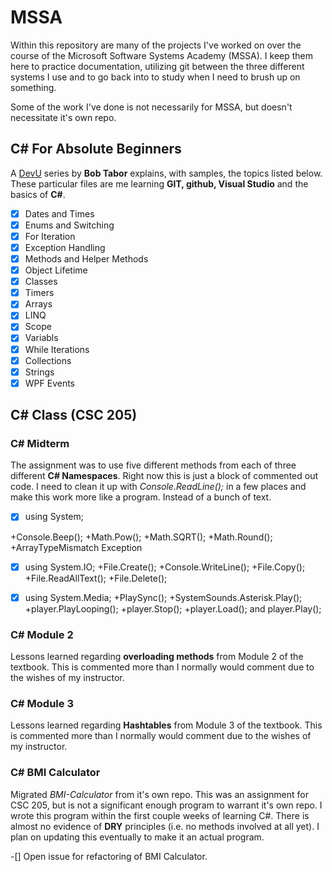 # MSSA
Within this repository are many of the projects I've worked on over the course of the Microsoft Software Systems Academy (MSSA). I keep them here to practice documentation, utilizing git between the three different systems I use and to go back into to study when I need to brush up on something. 

Some of the work I've done is not necessarily for MSSA, but doesn't necessitate it's own repo. 

C# For Absolute Beginners
---------------
A [DevU](https://channel9.msdn.com/Series/CSharp-Fundamentals-for-Absolute-Beginners?l=Lvld4EQIC_2706218949) series by **Bob Tabor** explains, with samples, the topics listed below. These particular files are me learning **GIT, github, Visual Studio** and the basics of **C#**.

- [X] Dates and Times
- [X] Enums and Switching
- [X] For Iteration
- [X] Exception Handling
- [X] Methods and Helper Methods
- [X] Object Lifetime
- [X] Classes
- [X] Timers
- [X] Arrays
- [X] LINQ
- [X] Scope
- [X] Variabls
- [X] While Iterations
- [X] Collections
- [X] Strings
- [X] WPF Events

C# Class (CSC 205)
---------------
### C# Midterm
The assignment was to use five different methods from each of three different **C# Namespaces**. Right now this is just a block of commented out code. I need to clean it up with *Console.ReadLine();* in a few places and make this work more like a program. Instead of a bunch of text.

-[X] using System;

+Console.Beep();
+Math.Pow();
+Math.SQRT();
+Math.Round();
+ArrayTypeMismatch Exception

-[X] using System.IO;
+File.Create();
+Console.WriteLine();
+File.Copy();
+File.ReadAllText();
+File.Delete();

-[X] using System.Media;
+PlaySync();
+SystemSounds.Asterisk.Play();
+player.PlayLooping();
+player.Stop();
+player.Load(); and player.Play();


### C# Module 2
Lessons learned regarding **overloading methods** from Module 2 of the textbook. This is commented more than I normally would comment due to the wishes of my instructor.  

### C# Module 3
Lessons learned regarding **Hashtables** from Module 3 of the textbook. This is commented more than I normally would comment due to the wishes of my instructor.

### C# BMI Calculator
Migrated *BMI-Calculator* from it's own repo. This was an assignment for CSC 205, but is not a significant enough program to warrant it's own repo. I wrote this program within the first couple weeks of learning C#. There is almost no evidence of **DRY** principles (i.e. no methods involved at all yet). I plan on updating this eventually to make it an actual program. 

-[] Open issue for refactoring of BMI Calculator. 